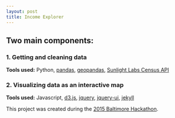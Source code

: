 ```yaml
---
layout: post
title: Income Explorer
---
```


## Two main components:

### 1. Getting and cleaning data

**Tools used:** Python, [pandas](http://pandas.pydata.org/), [geopandas](http://geopandas.org/), [Sunlight Labs Census API](https://github.com/sunlightlabs/census)

### 2. Visualizing data as an interactive map

**Tools used:** Javascript, [d3.js](http://d3js.org/), [jquery](https://jquery.com/), [jquery-ui](https://jqueryui.com/), [jekyll](https://jekyllrb.com/)


This project was created during the [2015 Baltimore Hackathon](http://www.baltimorehackathon.com).

